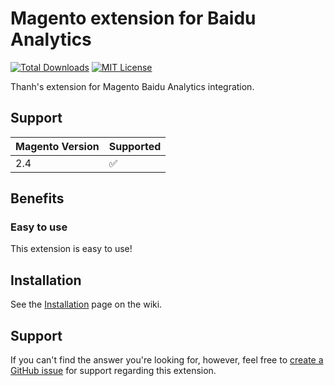 Magento extension for Baidu Analytics
===============================

[![Total Downloads](https://poser.pugx.org/thaiphan/magento-s3/d/total.svg)](https://packagist.org/packages/thanhvo-cse/magento2-filterslider)
[![MIT License](https://poser.pugx.org/thaiphan/magento-s3/license.svg)](https://packagist.org/packages/thanhvo-cse/magento2-filterslider)

Thanh's extension for Magento Baidu Analytics integration.

Support
-------

| Magento Version | Supported                     |
| :-------------- | :---------------------------- |
| 2.4             | :white_check_mark:            |

Benefits
--------

### Easy to use

This extension is easy to use!

Installation
------------

See the [Installation](https://github.com/thanhvo-cse/magento2-filterslider/wiki/Installation) page on the wiki.

Support
-------

If you can't find the answer you're looking for, however, feel free to [create a GitHub issue](https://github.com/thanhvo-cse/magento2-filterslider/issues/new) for support regarding this extension.

